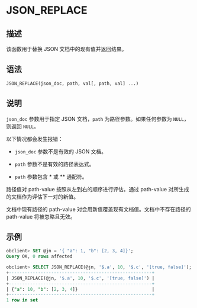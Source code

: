 JSON_REPLACE 
=================================



描述 
-----------------------

该函数用于替换 JSON 文档中的现有值并返回结果。

语法 
-----------------------

```sql
JSON_REPLACE(json_doc, path, val[, path, val] ...)
```



说明 
-----------------------

`json_doc` 参数用于指定 JSON 文档，`path` 为路径参数。如果任何参数为 `NULL`，则返回 `NULL`。

以下情况都会发生报错：

* `json_doc` 参数不是有效的 JSON 文档。

  

* `path` 参数不是有效的路径表达式。

  

* `path` 参数包含 \* 或 \*\* 通配符。

  




路径值对 path-value 按照从左到右的顺序进行评估。通过 path-value 对所生成的文档作为评估下一对的新值。

文档中现有路径的 path-value 对会用新值覆盖现有文档值。文档中不存在路径的 path-value 将被忽略且无效。

示例 
-----------------------

```sql
obclient> SET @jn = '{ "a": 1, "b": [2, 3, 4]}';
Query OK, 0 rows affected

obclient> SELECT JSON_REPLACE(@jn, '$.a', 10, '$.c', '[true, false]');
+------------------------------------------------------+
| JSON_REPLACE(@jn, '$.a', 10, '$.c', '[true, false]') |
+------------------------------------------------------+
| {"a": 10, "b": [2, 3, 4]}                            |
+------------------------------------------------------+
1 row in set
```


